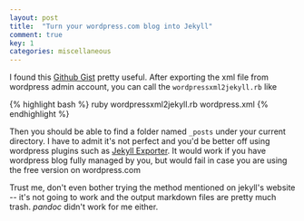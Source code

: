 ```yaml
---
layout: post
title:  "Turn your wordpress.com blog into Jekyll"
comment: true
key: 1
categories: miscellaneous
---
```

I found this [Github Gist][wordpressxml2jekyll] pretty useful. After exporting the xml file from wordpress admin account, you can call the `wordpressxml2jekyll.rb` like

{% highlight bash %}
ruby wordpressxml2jekyll.rb wordpress.xml
{% endhighlight %}

Then you should be able to find a folder named `_posts` under your current directory. I have to admit it's not perfect and you'd be better off using wordpress plugins such as [Jekyll Exporter][jekyll-exporter]. It would work if you have wordpress blog fully managed by you, but would fail in case you are using the free version on wordpress.com

Trust me, don't even bother trying the method mentioned on jekyll's website -- it's not going to work and the output markdown files are pretty much trash. *pandoc* didn't work for me either.

[wordpressxml2jekyll]: https://gist.github.com/brianburridge/d28fd59ecd097c140be2
[jekyll-exporter]: https://wordpress.org/plugins/jekyll-exporter
